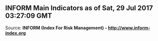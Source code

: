 ## INFORM Main Indicators as of Sat, 29 Jul 2017 03:27:09 GMT

Source: **INFORM (Index For Risk Management) - http://www.inform-index.org**